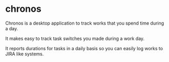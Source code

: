 # chronos

Chronos is a desktop application to track works that you spend time during a day.

It makes easy to track task switches you made during a work day. 

It reports durations for tasks in a daily basis so you can easily log works to JIRA like systems.
